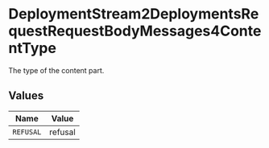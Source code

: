 # DeploymentStream2DeploymentsRequestRequestBodyMessages4ContentType

The type of the content part.


## Values

| Name      | Value     |
| --------- | --------- |
| `REFUSAL` | refusal   |